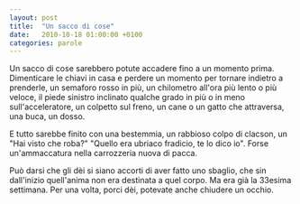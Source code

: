 ```yaml
---
layout: post
title:  "Un sacco di cose"
date:   2010-10-18 01:00:00 +0100
categories: parole
---
```

Un sacco di cose sarebbero potute accadere fino a un momento prima. Dimenticare le chiavi in casa e perdere un momento per tornare indietro a prenderle, un semaforo rosso in più, un chilometro all'ora più lento o più veloce, il piede sinistro inclinato qualche grado in più o in meno sull'acceleratore, un colpetto sul freno, un cane o un gatto che attraversa, una buca, un dosso.

E tutto sarebbe finito con una bestemmia, un rabbioso colpo di clacson, un "Hai visto che roba?" "Quello era ubriaco fradicio, te lo dico io". Forse un'ammaccatura nella carrozzeria nuova di pacca.

Può darsi che gli dèi si siano accorti di aver fatto uno sbaglio, che sin dall'inizio quell'anima non era destinata a quel corpo. Ma era già la 33esima settimana. Per una volta, porci dèi, potevate anche chiudere un occhio.